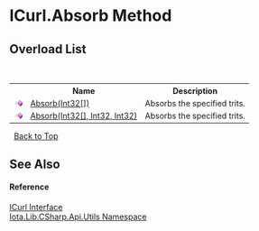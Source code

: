 # ICurl.Absorb Method 
 


## Overload List
&nbsp;<table><tr><th></th><th>Name</th><th>Description</th></tr><tr><td>![Public method](media/pubmethod.gif "Public method")</td><td><a href="M_Iota_Lib_CSharp_Api_Utils_ICurl_Absorb">Absorb(Int32[])</a></td><td>
Absorbs the specified trits.</td></tr><tr><td>![Public method](media/pubmethod.gif "Public method")</td><td><a href="M_Iota_Lib_CSharp_Api_Utils_ICurl_Absorb_1">Absorb(Int32[], Int32, Int32)</a></td><td>
Absorbs the specified trits.</td></tr></table>&nbsp;
<a href="#icurl.absorb-method">Back to Top</a>

## See Also


#### Reference
<a href="T_Iota_Lib_CSharp_Api_Utils_ICurl">ICurl Interface</a><br /><a href="N_Iota_Lib_CSharp_Api_Utils">Iota.Lib.CSharp.Api.Utils Namespace</a><br />